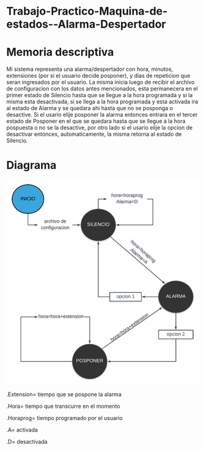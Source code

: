 # Trabajo-Practico-Maquina-de-estados--Alarma-Despertador

# Memoria descriptiva
Mi sistema representa una alarma/despertador con hora, minutos, extensiones (por si el usuario decide posponer), y dias de repeticion que seran ingresados por el usuario.
La misma inicia luego de recibir el archivo de configuracion con los datos antes mencionados, esta permanecera en el primer estado de Silencio hasta que se llegue a la hora programada y si la misma esta desactivada, si se llega a la hora programada y esta activada ira al estado de Alarma y se quedara ahi hasta que no se posponga o desactive.
Si el usario elije posponer la alarma entonces entrara en el tercer estado de Posponer en el que se quedara hasta que se llegue a la hora pospuesta o no se la desactive, por otro lado si el usario elije la opcion de desactivar entonces, automaticamente, la misma retorna al estado de Silencio. 
# Diagrama
![imagenError](https://github.com/Jacobo-Miguel/Trabajo-Practico-Maquina-de-estados--Alarma-Despertdor/blob/master/imagen/Copia%20de%20Copia%20de%20Mi%20primer%20documento.png)

.Extension= tiempo que se pospone la alarma

.Hora= tiempo que transcurre en el momento

.Horaprog= tiempo programado por el usuario

.A= activada

.D= desactivada

